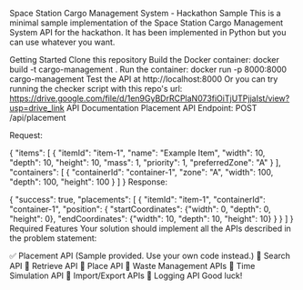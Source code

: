 Space Station Cargo Management System - Hackathon Sample
This is a minimal sample implementation of the Space Station Cargo Management System API for the hackathon. It has been implemented in Python but you can use whatever you want.

Getting Started
Clone this repository
Build the Docker container: docker build -t cargo-management .
Run the container: docker run -p 8000:8000 cargo-management
Test the API at http://localhost:8000
Or you can try running the checker script with this repo's url: https://drive.google.com/file/d/1en9GyBDrRCPlaN073fiOiTjUTPjjaIst/view?usp=drive_link
API Documentation
Placement API
Endpoint: POST /api/placement

Request:

{
  "items": [
    {
      "itemId": "item-1",
      "name": "Example Item",
      "width": 10,
      "depth": 10,
      "height": 10,
      "mass": 1,
      "priority": 1,
      "preferredZone": "A"
    }
  ],
  "containers": [
    {
      "containerId": "container-1",
      "zone": "A",
      "width": 100,
      "depth": 100,
      "height": 100
    }
  ]
}
Response:

{
  "success": true,
  "placements": [
    {
      "itemId": "item-1",
      "containerId": "container-1",
      "position": {
        "startCoordinates": {"width": 0, "depth": 0, "height": 0},
        "endCoordinates": {"width": 10, "depth": 10, "height": 10}
      }
    }
  ]
}
Required Features
Your solution should implement all the APIs described in the problem statement:

✅ Placement API (Sample provided. Use your own code instead.)
📝 Search API
📝 Retrieve API
📝 Place API
📝 Waste Management APIs
📝 Time Simulation API
📝 Import/Export APIs
📝 Logging API
Good luck!

